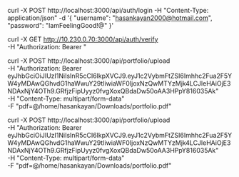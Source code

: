 curl -X POST http://localhost:3000/api/auth/login -H "Content-Type: application/json" -d '{
       "username": "hasankayan2000@hotmail.com",
       "password": "IamFeelingGood!@"
     }'



curl -X GET http://10.230.0.70:3000/api/auth/verify \
     -H "Authorization: Bearer <TOKEN>"



curl -X POST http://localhost:3000/api/portfolio/upload \
-H "Authorization: Bearer eyJhbGciOiJIUzI1NiIsInR5cCI6IkpXVCJ9.eyJ1c2VybmFtZSI6Imhhc2Fua2F5YW4yMDAwQGhvdG1haWwuY29tIiwiaWF0IjoxNzQwMTYzMjk4LCJleHAiOjE3NDAxNjY4OTh9.GRfjzFipUyyz0fvgXoxQBdaDw50oAA3HPpY816035Ak" \
-H "Content-Type: multipart/form-data" \
-F "pdf=@/home/hasankayan/Downloads/portfolio.pdf"


curl -X POST http://localhost:3000/api/portfolio/upload \
-H "Authorization: Bearer eyJhbGciOiJIUzI1NiIsInR5cCI6IkpXVCJ9.eyJ1c2VybmFtZSI6Imhhc2Fua2F5YW4yMDAwQGhvdG1haWwuY29tIiwiaWF0IjoxNzQwMTYzMjk4LCJleHAiOjE3NDAxNjY4OTh9.GRfjzFipUyyz0fvgXoxQBdaDw50oAA3HPpY816035Ak" \
-H "Content-Type: multipart/form-data" \
-F "pdf=@/home/hasankayan/Downloads/portfolio.pdf"
